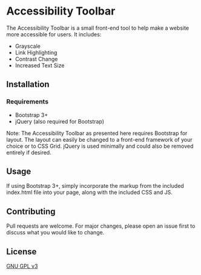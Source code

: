 # Accessibility Toolbar

The Accessibility Toolbar is a small front-end tool to help make a website more accessible for users. It includes:
* Grayscale
* Link Highlighting
* Contrast Change
* Increased Text Size

## Installation

### Requirements
* Bootstrap 3+
* jQuery (also required for Bootstrap)

Note: The Accessibility Toolbar as presented here requires Bootstrap for layout. The layout can easily be changed to a front-end framework of your choice or to CSS Grid. jQuery is used minimally and could also be removed entirely if desired.

## Usage
If using Bootstrap 3+, simply incorporate the markup from the included index.html file into your page, along with the included CSS and JS.

## Contributing
Pull requests are welcome. For major changes, please open an issue first to discuss what you would like to change.

## License
[GNU GPL v3](https://www.gnu.org/licenses/gpl-3.0.en.html)
